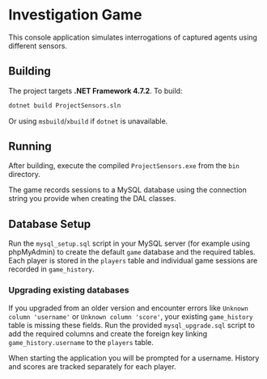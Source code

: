 # Investigation Game

This console application simulates interrogations of captured agents using different sensors.

## Building

The project targets **.NET Framework 4.7.2**. To build:

```sh
dotnet build ProjectSensors.sln
```

Or using `msbuild`/`xbuild` if `dotnet` is unavailable.

## Running

After building, execute the compiled `ProjectSensors.exe` from the `bin` directory.

The game records sessions to a MySQL database using the connection string you provide when creating the DAL classes.

## Database Setup

Run the `mysql_setup.sql` script in your MySQL server (for example using phpMyAdmin) to create the default `game` database and the required tables. Each player is stored in the `players` table and individual game sessions are recorded in `game_history`.

### Upgrading existing databases

If you upgraded from an older version and encounter errors like `Unknown column 'username'` or `Unknown column 'score'`, your existing `game_history` table is missing these fields. Run the provided `mysql_upgrade.sql` script to add the required columns and create the foreign key linking `game_history.username` to the `players` table.

When starting the application you will be prompted for a username. History and scores are tracked separately for each player.
